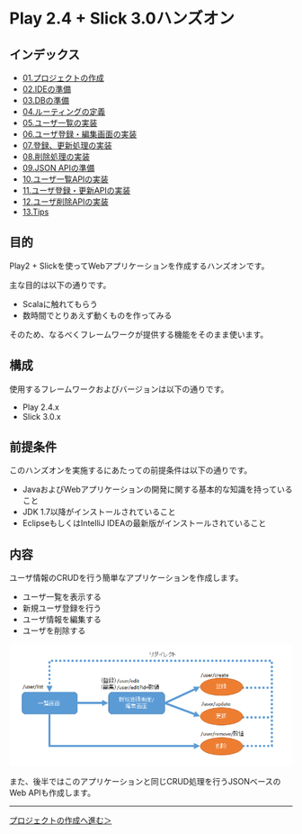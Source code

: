 # Play 2.4 + Slick 3.0ハンズオン

## インデックス

* [01.プロジェクトの作成](01_create_project.md)
* [02.IDEの準備](02_preparation_of_ide.md)
* [03.DBの準備](03_preparation_of_db.md)
* [04.ルーティングの定義](04_define_routing.md)
* [05.ユーザ一覧の実装](05_implement_user_list.md)
* [06.ユーザ登録・編集画面の実装](06_implement_user_form.md)
* [07.登録、更新処理の実装](07_implement_update_processing.md)
* [08.削除処理の実装](08_implement_delete_processing.md)
* [09.JSON APIの準備](09_preparation_for_json.md)
* [10.ユーザ一覧APIの実装](10_implement_list_api.md)
* [11.ユーザ登録・更新APIの実装](11_implement_update_api.md)
* [12.ユーザ削除APIの実装](12_implement_delete_api.md)
* [13.Tips](13_tips.md)

## 目的

Play2 + Slickを使ってWebアプリケーションを作成するハンズオンです。

主な目的は以下の通りです。

* Scalaに触れてもらう
* 数時間でとりあえず動くものを作ってみる

そのため、なるべくフレームワークが提供する機能をそのまま使います。

## 構成

使用するフレームワークおよびバージョンは以下の通りです。

* Play 2.4.x
* Slick 3.0.x

## 前提条件

このハンズオンを実施するにあたっての前提条件は以下の通りです。

* JavaおよびWebアプリケーションの開発に関する基本的な知識を持っていること
* JDK 1.7以降がインストールされていること
* EclipseもしくはIntelliJ IDEAの最新版がインストールされていること

## 内容

ユーザ情報のCRUDを行う簡単なアプリケーションを作成します。

* ユーザ一覧を表示する
* 新規ユーザ登録を行う
* ユーザ情報を編集する
* ユーザを削除する

![作成するアプリケーションの画面遷移図](images/flow.png)

また、後半ではこのアプリケーションと同じCRUD処理を行うJSONベースのWeb APIも作成します。

----
[プロジェクトの作成へ進む＞](01_create_project.md)
